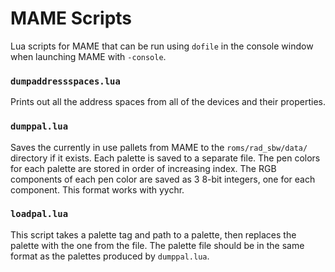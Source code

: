 # MAME Scripts

Lua scripts for MAME that can be run using `dofile` in the console window when launching MAME with `-console`.

### `dumpaddressspaces.lua`

Prints out all the address spaces from all of the devices and their properties.

### `dumppal.lua`

Saves the currently in use pallets from MAME to the `roms/rad_sbw/data/` directory if it exists. Each palette is saved to a separate file. The pen colors for each palette are stored in order of increasing index. The RGB components of each pen color are saved as 3 8-bit integers, one for each component. This format works with yychr.

### `loadpal.lua`

This script takes a palette tag and path to a palette, then replaces the palette with the one from the file. The palette file should be in the same format as the palettes produced by `dumppal.lua`.
